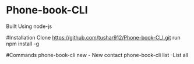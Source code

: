 # Phone-book-CLI

Built Using node-js

#Installation
Clone https://github.com/tushar912/Phone-book-CLI.git
run npm install -g

#Commands
phone-book-cli new - New contact
phone-book-cli list -List all
 
